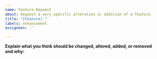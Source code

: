 ```yaml
---
name: Feature Request
about: Request a very specific alteration or addition of a feature.
title: "[Feature] "
labels: enhancement
assignees: ''

---
```


**Explain what you think should be changed, altered, added, or removed and why:**

